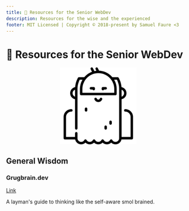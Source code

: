```yaml
---
title: 👴 Resources for the Senior WebDev
description: Resources for the wise and the experienced
footer: MIT Licensed | Copyright © 2018-present by Samuel Faure <3
---
```


# 👴 Resources for the Senior WebDev

<div style="text-align:center"><img style="width: 15em;" src="/images/wise.svg"/></div>

## General Wisdom

### Grugbrain.dev

[Link](https://grugbrain.dev/)

A layman's guide to thinking like the self-aware smol brained.

